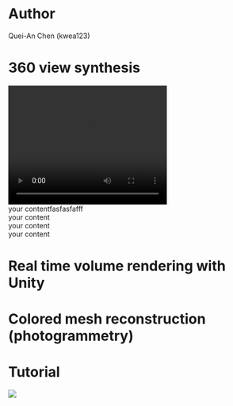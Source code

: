 <link rel="stylesheet" type="text/css" href="//cdn.jsdelivr.net/npm/slick-carousel@1.8.1/slick/slick.css"/>
<link rel="stylesheet" type="text/css" href="//cdn.jsdelivr.net/npm/slick-carousel@1.8.1/slick/slick-theme.css"/>
<link rel="stylesheet" type="text/css" href="style.css"/>

<script type="text/javascript" src="//code.jquery.com/jquery-1.11.0.min.js"></script>
<script type="text/javascript" src="//code.jquery.com/jquery-migrate-1.2.1.min.js"></script>
<script type="text/javascript" src="//cdn.jsdelivr.net/npm/slick-carousel@1.8.1/slick/slick.min.js"></script>

# Author
Quei-An Chen (kwea123)

# 360 view synthesis
<div class="your-class">
  <video width="320" height="240" controls>
    <source src="movie.mp4" type="video/mp4">
    <source src="movie.ogg" type="video/ogg">
  Your browser does not support the video tag.
  </video> 
  <div>your contentfasfasfafff</div>
  <div>your content</div>
  <div>your content</div>
  <div>your content</div>
</div>

<script>
$(document).ready(function(){
  $('.your-class').slick({
    slidesToShow: 3,
    slidesToScroll: 1,
    autoplay: true,
    autoplaySpeed: 2000,
  });
});
</script>

# Real time volume rendering with Unity
<!-- <iframe src="https://i.simmer.io/@kwea123/nerf-volume-rendering" style="width:960px;height:600px"></iframe> -->

# Colored mesh reconstruction (photogrammetry)
<!-- <iframe src="https://i.simmer.io/@kwea123/nerf-mesh" style="width:960px;height:600px"></iframe> -->



# Tutorial

<a href="https://www.youtube.com/playlist?list=PLDV2CyUo4q-K02pNEyDr7DYpTQuka3mbV">
<img src="https://user-images.githubusercontent.com/11364490/80913471-d5781080-8d7f-11ea-9f72-9d68402b8271.png">
</a>